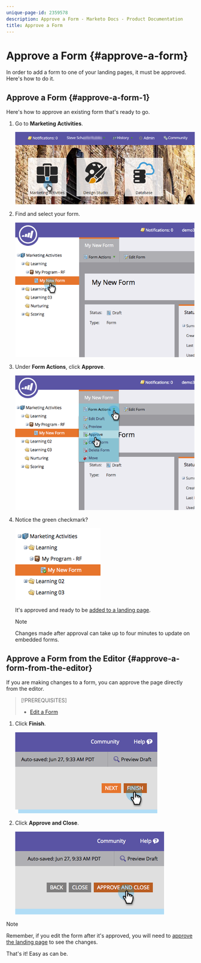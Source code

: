 ```yaml
---
unique-page-id: 2359578
description: Approve a Form - Marketo Docs - Product Documentation
title: Approve a Form
---
```


# Approve a Form {#approve-a-form}

In order to add a form to one of your landing pages, it must be approved. Here's how to do it.

## Approve a Form {#approve-a-form-1}

Here's how to approve an existing form that's ready to go.

1. Go to **Marketing Activities**.

   ![](assets/login-marketing-activities-7.png)

1. Find and select your form.

   ![](assets/image2014-9-15-17-3a49-3a40.png)

1. Under **Form Actions**, click **Approve**.

   ![](assets/image2014-9-15-17-3a49-3a47.png)

1. Notice the green checkmark?

   ![](assets/image2014-9-15-17-3a50-3a2.png)

   It's approved and ready to be [added to a landing page](/help/marketo/product-docs/demand-generation/landing-pages/understanding-landing-pages/approve-unapprove-or-delete-a-landing-page.md).

   >[!NOTE]
   >
   >Changes made after approval can take up to four minutes to update on embedded forms.

## Approve a Form from the Editor {#approve-a-form-from-the-editor}

If you are making changes to a form, you can approve the page directly from the editor.

>[!PREREQUISITES]
>
>* [Edit a Form](/help/marketo/product-docs/demand-generation/forms/form-actions/edit-a-form.md)

1. Click **Finish**.

   ![](assets/image2014-9-15-17-3a51-3a43.png)

1. Click **Approve and Close**.

   ![](assets/image2014-9-15-17-3a52-3a1.png)

>[!NOTE]
>
>Remember, if you edit the form after it's approved, you will need to [approve the landing page](/help/marketo/product-docs/demand-generation/landing-pages/understanding-landing-pages/approve-unapprove-or-delete-a-landing-page.md) to see the changes.

That's it! Easy as can be.
